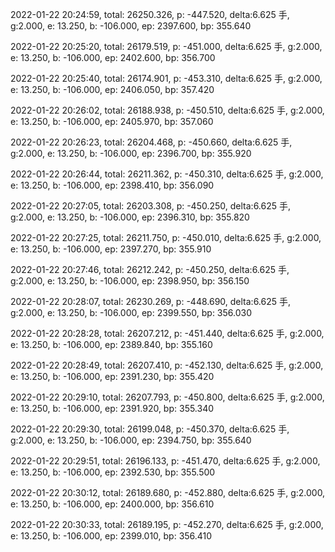 2022-01-22 20:24:59, total: 26250.326, p: -447.520, delta:6.625 手, g:2.000, e: 13.250, b: -106.000, ep: 2397.600, bp: 355.640

2022-01-22 20:25:20, total: 26179.519, p: -451.000, delta:6.625 手, g:2.000, e: 13.250, b: -106.000, ep: 2402.600, bp: 356.700

2022-01-22 20:25:40, total: 26174.901, p: -453.310, delta:6.625 手, g:2.000, e: 13.250, b: -106.000, ep: 2406.050, bp: 357.420

2022-01-22 20:26:02, total: 26188.938, p: -450.510, delta:6.625 手, g:2.000, e: 13.250, b: -106.000, ep: 2405.970, bp: 357.060

2022-01-22 20:26:23, total: 26204.468, p: -450.660, delta:6.625 手, g:2.000, e: 13.250, b: -106.000, ep: 2396.700, bp: 355.920

2022-01-22 20:26:44, total: 26211.362, p: -450.310, delta:6.625 手, g:2.000, e: 13.250, b: -106.000, ep: 2398.410, bp: 356.090

2022-01-22 20:27:05, total: 26203.308, p: -450.250, delta:6.625 手, g:2.000, e: 13.250, b: -106.000, ep: 2396.310, bp: 355.820

2022-01-22 20:27:25, total: 26211.750, p: -450.010, delta:6.625 手, g:2.000, e: 13.250, b: -106.000, ep: 2397.270, bp: 355.910

2022-01-22 20:27:46, total: 26212.242, p: -450.250, delta:6.625 手, g:2.000, e: 13.250, b: -106.000, ep: 2398.950, bp: 356.150

2022-01-22 20:28:07, total: 26230.269, p: -448.690, delta:6.625 手, g:2.000, e: 13.250, b: -106.000, ep: 2399.550, bp: 356.030

2022-01-22 20:28:28, total: 26207.212, p: -451.440, delta:6.625 手, g:2.000, e: 13.250, b: -106.000, ep: 2389.840, bp: 355.160

2022-01-22 20:28:49, total: 26207.410, p: -452.130, delta:6.625 手, g:2.000, e: 13.250, b: -106.000, ep: 2391.230, bp: 355.420

2022-01-22 20:29:10, total: 26207.793, p: -450.800, delta:6.625 手, g:2.000, e: 13.250, b: -106.000, ep: 2391.920, bp: 355.340

2022-01-22 20:29:30, total: 26199.048, p: -450.370, delta:6.625 手, g:2.000, e: 13.250, b: -106.000, ep: 2394.750, bp: 355.640

2022-01-22 20:29:51, total: 26196.133, p: -451.470, delta:6.625 手, g:2.000, e: 13.250, b: -106.000, ep: 2392.530, bp: 355.500

2022-01-22 20:30:12, total: 26189.680, p: -452.880, delta:6.625 手, g:2.000, e: 13.250, b: -106.000, ep: 2400.000, bp: 356.610

2022-01-22 20:30:33, total: 26189.195, p: -452.270, delta:6.625 手, g:2.000, e: 13.250, b: -106.000, ep: 2399.010, bp: 356.410